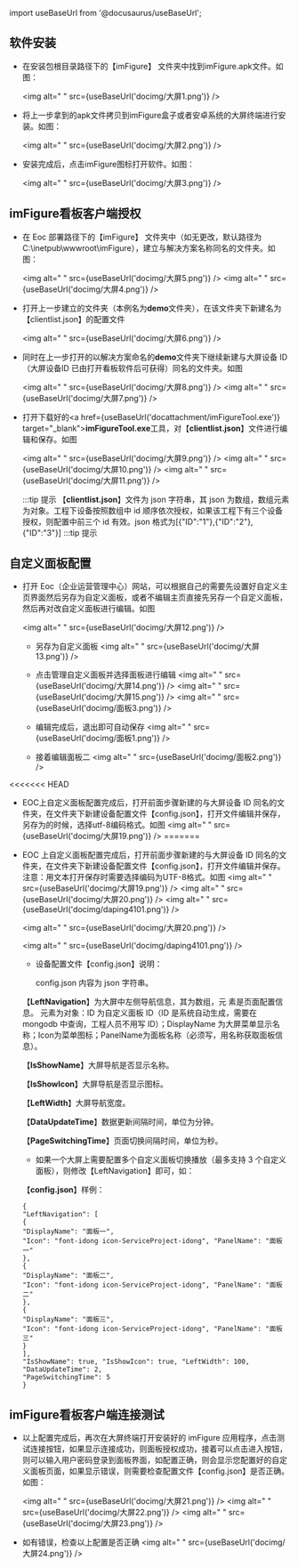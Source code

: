 
import useBaseUrl from '@docusaurus/useBaseUrl';

## 软件安装

* 在安装包根目录路径下的【imFigure】 文件夹中找到imFigure.apk文件。如图：

  <img alt=" " src={useBaseUrl('docimg/大屏1.png')} />

* 将上一步拿到的apk文件拷贝到imFigure盒子或者安卓系统的大屏终端进行安装。如图：

  <img alt=" " src={useBaseUrl('docimg/大屏2.png')} />

* 安装完成后，点击imFigure图标打开软件。如图：

  <img alt=" " src={useBaseUrl('docimg/大屏3.png')} />

## imFigure看板客户端授权

* 在 Eoc 部署路径下的【imFigure】 文件夹中（如无更改，默认路径为C:\inetpub\wwwroot\imFigure），建立与解决方案名称同名的文件夹。如图：

  <img alt=" " src={useBaseUrl('docimg/大屏5.png')} />
  <img alt=" " src={useBaseUrl('docimg/大屏4.png')} />

* 打开上一步建立的文件夹（本例名为**demo**文件夹），在该文件夹下新建名为【clientlist.json】的配置文件

  <img alt=" " src={useBaseUrl('docimg/大屏6.png')} />

* 同时在上一步打开的以解决方案命名的**demo**文件夹下继续新建与大屏设备 ID（大屏设备ID 已由打开看板软件后可获得）同名的文件夹。如图

  <img alt=" " src={useBaseUrl('docimg/大屏8.png')} />
  <img alt=" " src={useBaseUrl('docimg/大屏7.png')} />

* 打开下载好的<a href={useBaseUrl('docattachment/imFigureTool.exe')} target="_blank">**imFigureTool.exe**</a>工具，对【**clientlist.json**】文件进行编辑和保存。如图 

  <img alt=" " src={useBaseUrl('docimg/大屏9.png')} />
  <img alt=" " src={useBaseUrl('docimg/大屏10.png')} />
  <img alt=" " src={useBaseUrl('docimg/大屏11.png')} />

  :::tip 提示
   【**clientlist.json**】文件为 json 字符串，其 json 为数组，数组元素为对象。工程下设备按照数组中 id 顺序依次授权，如果该工程下有三个设备授权，则配置中前三个 id 有效。json 格式为[{"ID":"1"},{"ID":"2"},{"ID":"3"}]
  :::tip 提示

## 自定义面板配置

* 打开 Eoc（企业运营管理中心）网站，可以根据自己的需要先设置好自定义主页界面然后另存为自定义面板，或者不编辑主页直接先另存一个自定义面板，然后再对改自定义面板进行编辑。如图

  <img alt=" " src={useBaseUrl('docimg/大屏12.png')} />

  * 另存为自定义面板
  <img alt=" " src={useBaseUrl('docimg/大屏13.png')} />

  * 点击管理自定义面板并选择面板进行编辑 
  <img alt=" " src={useBaseUrl('docimg/大屏14.png')} />
  <img alt=" " src={useBaseUrl('docimg/大屏15.png')} />
  <img alt=" " src={useBaseUrl('docimg/面板3.png')} />

  * 编辑完成后，退出即可自动保存
  <img alt=" " src={useBaseUrl('docimg/面板1.png')} />

  * 接着编辑面板二
  <img alt=" " src={useBaseUrl('docimg/面板2.png')} />

<<<<<<< HEAD
* EOC上自定义面板配置完成后，打开前面步骤新建的与大屏设备 ID 同名的文件夹，在文件夹下新建设备配置文件【config.json】，打开文件编辑并保存，另存为的时候，选择utf-8编码格式。如图
  <img alt=" " src={useBaseUrl('docimg/大屏19.png')} />
=======
* EOC 上自定义面板配置完成后，打开前面步骤新建的与大屏设备 ID 同名的文件夹，在文件夹下新建设备配置文件【config.json】，打开文件编辑并保存。注意：用文本打开保存时需要选择编码为UTF-8格式。如图
  <img alt=" " src={useBaseUrl('docimg/大屏19.png')} /> 
  <img alt=" " src={useBaseUrl('docimg/大屏20.png')} /> 
  <img alt=" " src={useBaseUrl('docimg/daping4101.png')} /> 

  <img alt=" " src={useBaseUrl('docimg/大屏20.png')} />

  <img alt=" " src={useBaseUrl('docimg/daping4101.png')} />

  * 设备配置文件【config.json】说明：

    config.json 内容为   json 字符串。

   【**LeftNavigation**】为大屏中左侧导航信息，其为数组，元 素是页面配置信息。
   元素为对象：ID 为自定义面板 ID（ID 是系统自动生成，需要在 mongodb 中查询，工程人员不用写 ID）；DisplayName 为大屏菜单显示名称；Icon为菜单图标；PanelName为面板名称（必须写，用名称获取面板信息）。

    【**IsShowName**】大屏导航是否显示名称。

    【**IsShowIcon**】大屏导航是否显示图标。

    【**LeftWidth**】大屏导航宽度。
     
    【**DataUpdateTime**】数据更新间隔时间，单位为分钟。

    【**PageSwitchingTime**】页面切换间隔时间，单位为秒。 
 
  * 如果一个大屏上需要配置多个自定义面板切换播放（最多支持 3 个自定义面板），则修改【LeftNavigation】即可，如：

   【**config.json**】样例： 
    ```
    {
    "LeftNavigation": [
    {
    "DisplayName": "面板一",
    "Icon": "font-idong icon-ServiceProject-idong", "PanelName": "面板一"
    },
    {
    "DisplayName": "面板二",
    "Icon": "font-idong icon-ServiceProject-idong", "PanelName": "面板二"
    },
    {
    "DisplayName": "面板三",
    "Icon": "font-idong icon-ServiceProject-idong", "PanelName": "面板三"
    }
    ],
    "IsShowName": true, "IsShowIcon": true, "LeftWidth": 100,
    "DataUpdateTime": 2,
    "PageSwitchingTime": 5
    }
    ```

## imFigure看板客户端连接测试

* 以上配置完成后，再次在大屏终端打开安装好的 imFigure 应用程序，点击测试连接按钮，如果显示连接成功，则面板授权成功，接着可以点击进入按钮， 则可以输入用户密码登录到面板界面，如配置正确，则会显示您配置好的自定义面板页面，如果显示错误，则需要检查配置文件【config.json】是否正确。如图：

  <img alt=" " src={useBaseUrl('docimg/大屏21.png')} /> 
  <img alt=" " src={useBaseUrl('docimg/大屏22.png')} /> 
  <img alt=" " src={useBaseUrl('docimg/大屏23.png')} /> 

* 如有错误，检查以上配置是否正确
  <img alt=" " src={useBaseUrl('docimg/大屏24.png')} /> 
